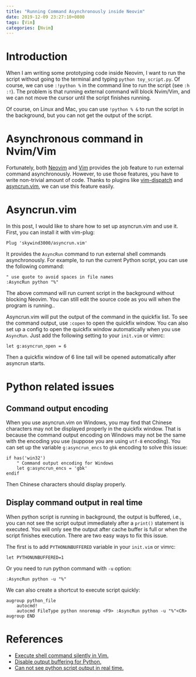 ```yaml
---
title: "Running Command Asynchronously inside Neovim"
date: 2019-12-09 23:27:10+0800
tags: [Vim]
categories: [Nvim]
---
```


# Introduction

When I am writing some prototyping code inside Neovim, I want to run the script
without going to the terminal and typing `python toy_script.py`. Of course, we
can use `:!python %` in the command line to run the script (see `:h :!`). The
problem is that running external command will block Nvim/Vim, and we can not
move the cursor until the script finishes running.

<!--more-->

Of course, on Linux and Mac, you can use `!python % &` to run the script in the
background, but you can not get the output of the script.

#  Asynchronous command in Nvim/Vim

Fortunately, both [Neovim](https://neovim.io/doc/user/job_control.html) and [Vim](https://vimhelp.org/channel.txt.html#job-start) provides the job feature to run external command asynchronously. However, to use those features, you have to write non-trivial amount of code. Thanks to plugins like [vim-dispatch](https://github.com/tpope/vim-dispatch) and [asyncrun.vim](https://github.com/skywind3000/asyncrun.vim), we can use this feature easily.

# Asyncrun.vim

In this post, I would like to share how to set up asyncrun.vim and use it. First, you can install it with vim-plug:

```
Plug 'skywind3000/asyncrun.vim'
```

It provides the `AsyncRun` command to run external shell commands asynchronously. For example, to run the current Python script, you can use the following command:

```
" use quote to avoid spaces in file names
:AsyncRun python "%"
```

The above command will run current script in the background without blocking Neovim. You can still edit the source code as you will when the program is running..

Asyncrun.vim will put the output of the command in the quickfix list. To see the command output, use `:copen` to open the quickfix window. You can also set up a config to open the quickfix window automatically when you use `AsyncRun`. Just add the following setting to your `init.vim` or vimrc:

```vim
let g:asyncrun_open = 6
```

Then a quickfix window of 6 line tall will be opened automatically after asyncrun starts.

# Python related issues

## Command output encoding

When you use asyncrun.vim on Windows, you may find that Chinese characters may not be displayed properly in the quickfix window. That is because the command output encoding on Windows may not be the same with the encoding you use (suppose you are using `utf-8` encoding). You can set up the variable `g:asyncrun_encs` to `gbk` encoding to solve this issue:

```vim
if has('win32')
    " Command output encoding for Windows
    let g:asyncrun_encs = 'gbk'
endif
```

Then Chinese characters should display properly.

## Display command output in real time

When python script is running in background, the output is buffered, i.e., you can not see the script output immediately after a `print()` statement is executed. You will only see the output after cache buffer is full or when the script finishes execution. There are two easy ways to fix this issue.

The first is to add `PYTHONUNBUFFERED` variable in your `init.vim` or vimrc:

```vim
let PYTHONUNBUFFERED=1
```

Or you need to run python command with `-u` option:

```vim
:AsyncRun python -u "%"
```

We can also create a shortcut to execute script quickly:

```vim
augroup python_file
    autocmd!
    autocmd FileType python nnoremap <F9> :AsyncRun python -u "%"<CR>
augroup END
```

# References

+ [Execute shell command silently in Vim.](https://vi.stackexchange.com/questions/1942/how-to-execute-shell-commands-silently)
+ [Disable output buffering for Python.](https://stackoverflow.com/q/107705/6064933)
+ [Can not see python script output in real time.](https://github.com/skywind3000/asyncrun.vim/wiki/FAQ#cant-see-the-realtime-output-when-running-a-python-script)
